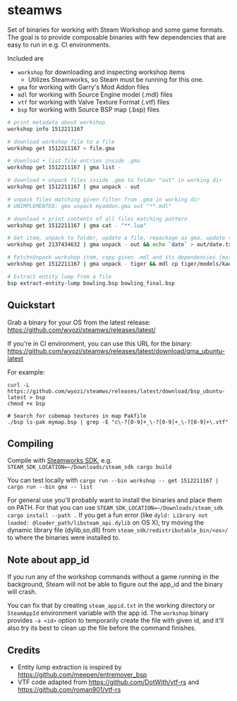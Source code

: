 # steamws

Set of binaries for working with Steam Workshop and some game formats.
The goal is to provide composable binaries with few dependencies that are
easy to run in e.g. CI environments.

Included are

- `workshop` for downloading and inspecting workshop items
    - Utilizes Steamworks, so Steam must be running for this one.
- `gma` for working with Garry's Mod Addon files
- `mdl` for working with Source Engine model (.mdl) files
- `vtf` for working with Valve Texture Format (.vtf) files
- `bsp` for working with Source BSP map (.bsp) files

```bash
# print metadata about workshop
workshop info 1512211167

# download workshop file to a file
workshop get 1512211167 > file.gma

# download + list file entries inside .gma
workshop get 1512211167 | gma list -

# download + unpack files inside .gma to folder "out" in working dir
workshop get 1512211167 | gma unpack - out

# unpack files matching given filter from .gma in working dir
# UNIMPLEMENTED: gma unpack myaddon.gma out "**.mdl"

# download + print contents of all files matching pattern
workshop get 1512211167 | gma cat - "**.lua"

# Get item, unpack to folder, update a file, repackage as gma, update to workshop
workshop get 2137434632 | gma unpack - out && echo `date` > out/date.txt && gma pack out | workshop update 2137434632 -

# Fetch+Unpack workshop item, copy given .mdl and its dependencies (materials+textures) to another folder
workshop get 1512211167 | gma unpack - tiger && mdl cp tiger/models/kaesar/hobbs/hobbs.mdl my-content

# Extract entity lump from a file
bsp extract-entity-lump bowling.bsp bowling_final.bsp
```

## Quickstart

Grab a binary for your OS from the latest release:
https://github.com/wyozi/steamws/releases/latest/

If you're in CI environment, you can use this URL for the binary:
https://github.com/wyozi/steamws/releases/latest/download/gma_ubuntu-latest

For example:
```
curl -L https://github.com/wyozi/steamws/releases/latest/download/bsp_ubuntu-latest > bsp
chmod +x bsp

# Search for cubemap textures in map Pakfile
./bsp ls-pak mymap.bsp | grep -E "c\-?[0-9]+_\-?[0-9]+_\-?[0-9]+\.vtf"
```

## Compiling

Compile with [Steamworks SDK](https://partner.steamgames.com/downloads/steamworks_sdk.zip), e.g. `STEAM_SDK_LOCATION=~/Downloads/steam_sdk cargo build`

You can test locally with `cargo run --bin workshop -- get 1512211167 | cargo run --bin gma -- list`

For general use you'll probably want to install the binaries and place them on PATH. For that you can use `STEAM_SDK_LOCATION=~/Downloads/steam_sdk cargo install --path .`
If you get a fun error (like `dyld: Library not loaded: @loader_path/libsteam_api.dylib` on OS X), try moving the dynamic library file (dylib,so,dll) from `steam_sdk/redistributable_bin/<os>/` to where the binaries were installed to.

## Note about app_id

If you run any of the workshop commands without a game running in the background, Steam
will not be able to figure out the app_id and the binary will crash.

You can fix that by creating `steam_appid.txt` in the working directory or `SteamAppId` environment variable with the app id.
The `workshop` binary provides `-a <id>` option to temporarily create the file with given id,
and it'll also try its best to clean up the file before the command finishes.

## Credits

- Entity lump extraction is inspired by https://github.com/meepen/entremover_bsp
- VTF code adapted from https://github.com/DotWith/vtf-rs and https://github.com/roman901/vtf-rs